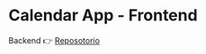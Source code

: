 # Calendar App - Frontend

Backend 👉 [Reposotorio](https://github.com/tonatiujsanchez/calendar-mern-backend)